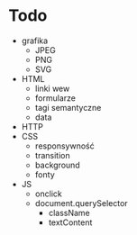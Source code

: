 # Todo

- grafika
    - JPEG
    - PNG
    - SVG
- HTML
    - linki wew
    - formularze
    - tagi semantyczne
    - data
- HTTP
- CSS
    - responsywność
    - transition
    - background
    - fonty
- JS
    - onclick
    - document.querySelector
        - className
        - textContent
